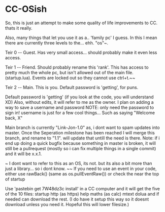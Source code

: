 # CC-OSish
So, this is just an attempt to make some quality of life improvements to CC. thats it really.

Also, many things that  let you use it as a.. 'family pc' I guess. In this I mean there are currently three levels to the... ehh. "os"~. 

Teir 0 -- Guest. Has very small access... should probably make it even less access.

Teir 1 -- Friend. Should probably rename this 'rank'. This has access to pretty much the whole pc, but isn't allowed out of the main file. (startup.lua). Events are locked out so they cannot use ctrl+t.~~

Teir 2 -- Main. This is you. Default password is 'getting', for puns.


Default password is 'getting' (if you look at the code, you will understand XD)
Also, without edits, it will refer to me as the owner. I plan on adding a way to save a username and password 
NOTE: only need the password to sign in! username is just for a few cool things... Such as saying "Welcome back, X"

Main branch is currently "Link-Jon-1.0" as, i dont want to spam updates into master. Once the Seperation milestone has been reached I will merge this branch, and rename to "1.1". will update that untill the need is there.
Note: if i end up doing a quick bugfix because something in master is broken, it will still be a pullrequest (mostly so i can fix multiple things in a single commit) and it will be x.x.1.


~ I dont want to refer to this as an OS, its not. but its also a bit more than just a library... so i dont know.
~~ If you need to use an event in your code, either use rawBack() (same as os.pullEventRaw()) or check the near the top of startup

Use 'pastebin get 7W48dz3c install' in a CC computer and it will get the five of the 10 files: 
startup
http (as https)
help
maths (as calc)
mtext
dolua
and if needed can download the rest. (I do have it setup this way so it doesnt download unless you need it. Hopeful this will lower filesize.)
